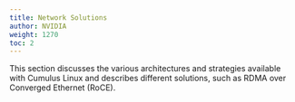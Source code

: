 ```yaml
---
title: Network Solutions
author: NVIDIA
weight: 1270
toc: 2
---
```

This section discusses the various architectures and strategies available with Cumulus Linux and describes different solutions, such as RDMA over Converged Ethernet (RoCE).
